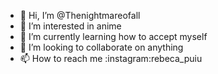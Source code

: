- 👋 Hi, I’m @Thenightmareofall
- 👀 I’m interested in anime
- 🌱 I’m currently learning how to accept myself
- 💞️ I’m looking to collaborate on anything
- 📫 How to reach me :instagram:rebeca_puiu

<!---
Thenightmareofall/Thenightmareofall is a ✨ special ✨ repository because its `README.md` (this file) appears on your GitHub profile.
You can click the Preview link to take a look at your changes.
--->
